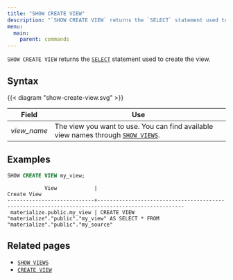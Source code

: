 ```yaml
---
title: "SHOW CREATE VIEW"
description: "`SHOW CREATE VIEW` returns the `SELECT` statement used to create the view."
menu:
  main:
    parent: commands
---
```


`SHOW CREATE VIEW` returns the [`SELECT`](../select) statement used to create the view.

## Syntax

{{< diagram "show-create-view.svg" >}}

Field | Use
------|-----
_view&lowbar;name_ | The view you want to use. You can find available view names through [`SHOW VIEWS`](../show-views).

## Examples

```sql
SHOW CREATE VIEW my_view;
```
```nofmt
            View            |                                           Create View
----------------------------+--------------------------------------------------------------------------------------------------
 materialize.public.my_view | CREATE VIEW "materialize"."public"."my_view" AS SELECT * FROM "materialize"."public"."my_source"
```

## Related pages

- [`SHOW VIEWS`](../show-views)
- [`CREATE VIEW`](../create-view)

